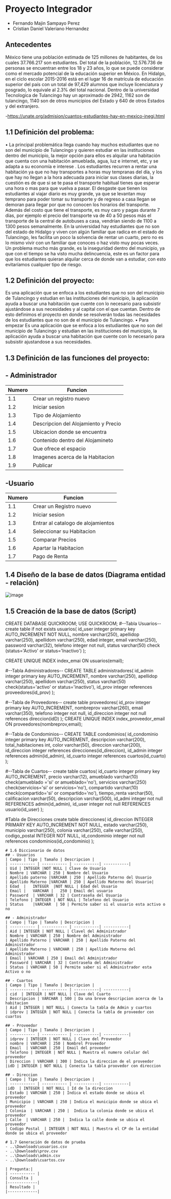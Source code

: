 # Proyecto Integrador
- Fernando Majin Sampayo Perez
- Cristian Daniel Valeriano Hernandez
## Antecedentes
México tiene una población estimada de 125 millones de habitantes, de los cuales 37.766.217 son estudiantes. Del total de la población, 12.576.736 de personas se encuentran entre los 18 y 23 años, lo que se puede considerar como el mercado potencial de la educación superior en México.
En Hidalgo, en el ciclo escolar 2015-2016 está en el lugar 16 de matrícula de educación superior del país con un total de 97,429 alumnos que incluye licenciatura y posgrado, lo equivale al 2.3% del total nacional.
Dentro de la universidad Tecnologica de Tulancingo hay un aproximado de 2942, 1162 son  de tulancingo, 1140 son de otros municipios del Estado y 640 de otros Estados y del extranjero.

-https://unate.org/admision/cuantos-estudiantes-hay-en-mexico-inegi.html

## 1.1 Definición del problema: 
•	La principal problemática llega cuando hay muchos estudiantes que no son del municipio de Tulancingo y quieren estudiar en las instituciones dentro del municipio, la mejor opción para ellos es alquilar una habitación que cuenta con una habitación amueblada, agua, luz e internet, etc, y se adapta a su economía e interese .
 Los estudiantes recurren a rentar una habitación ya que no hay transportes a horas muy tempranas del día, y los que hay no llegan a la hora adecuada para iniciar sus clases diarias, la cuestión es de que si se te pasa el transporte habitual tienes que esperar una hora o mas para que vuelva a pasar.
 	El desgaste que tienen los estudiantes al viajar diario es muy grande, ya que se levantan muy temprano para poder tomar su transporte y de regreso a casa llegan se demoran para llegar por que no conocen los horarios del transporte. Además del costo que tiene el transporte, es muy caro y pagas durante 7 días, por ejemplo el precio del transporte va de 40 a 50 pesos más el transporte de la central de autobuses a casa, vendrían siendo de 1100 a 1300 pesos semanalmente. 
	En la universidad hay estudiantes que no son del estado de Hidalgo y viven con algún familiar que radica en el estado de Tulancingo, les facilita un poco la solvencia de rentar un cuarto, pero no es lo mismo vivir con un familiar que conoces o haz visto muy pocas veces.
	 Un problema mucho más grande, es la inseguridad dentro del municipio, ya que con el tiempo se ha visto mucha delincuencia, este es un factor para que los estudiantes quieran alquilar cerca de donde van a estudiar, con esto evitaríamos cualquier tipo de riesgo.

## 	1.2 Definición del proyecto: 
Es una aplicación que se enfoca a los estudiantes que no son del municipio de Tulancingo y estudian en las instituciones del municipio, la aplicación ayuda a buscar una habitación que cuente con lo necesario para subsistir ajustándose a sus necesidades y al capital con el que cuentan.
Dentro de esto definimos el proyecto en donde se resolverán todas las necesidades de los estudiantes que no son de el municipio de Tulancingo.
•	Para empezar  Es una aplicación que se enfoca a los estudiantes que no son del municipio de Tulancingo y estudian en las instituciones del municipio, la aplicación ayuda a buscar una habitación que cuente con lo necesario para subsistir ajustandose a sus necesidades.


 ## 1.3 Definición de las funciones del proyecto:
  ## - Administrador
| Numero | Funcion | 
| ----------- | ----------- | 
| 1.1 | Crear un registro nuevo
| 1.2 | Iniciar sesion 
| 1.3 | Tipo de Alojamiento
| 1.4 | Descripcion del Alojamiento y Precio
| 1.5 | Ubicacion donde se encuentra
| 1.6 | Contenido dentro del Alojamineto
| 1.7 | Que ofrece el espacio
| 1.8 | Imagenes acerca de la Habitacion
| 1.9 | Publicar

## -Usuario
|Numero | Funcion |
|------------|--------------|
| 1.1 | Crear un Registro nuevo
| 1.2 | Iniciar sesion
| 1.3 | Entrar al catalogo de alojamientos
| 1.4 | Seleccionar su Habitacion
| 1.5 | Comparar Precios
| 1.6 | Apartar la Habitacion
| 1.7 | Pago de Renta
 ## 1.4 Diseño de la base de datos (Diagrama entidad - relación)
 ![image](https://user-images.githubusercontent.com/97567256/173607602-111dba9a-1db8-437e-8bd5-9a271341615a.png)



  ## 1.5 Creación de la base de datos (Script)
  CREATE DATABASE QUICKROOM;
USE QUICKROOM;
#--Tabla Usuarios--
create table if not exists usuarios(
  id_user integer primary key AUTO_INCREMENT NOT NULL,
  nombre varchar(250),
  apellidop varchar(250),
  apellidom varchar(250),
  edad integer,
  email varchar(250),
  password varchar(32),
  telefono integer not null,
  status varchar(50) check (status='Activo' or status='Inactivo')
);

CREATE UNIQUE INDEX index_emai ON usuarios(email);

#--Tabla Administradores--
CREATE TABLE administradores(
  id_admin integer primary key AUTO_INCREMENT,
  nombre varchar(250),
  apellidop varchar(250),
  apellidom varchar(250),
  status varchar(50) check(status='activo' or status='inactivo'),
  id_prov integer references proveedores(id_prov)
);

#--Tabla de Proveedores--
create table proveedores(
  id_prov integer primary key AUTO_INCREMENT,
  nombreprov varchar(260),
  email varchar(350),
  telefono integer not null,
  id_direccion integer not null references direccion(idD)
);
CREATE UNIQUE INDEX index_proveedor_email ON proveedores(nombreprov,email);

#--Tabla de Condominios--
CREATE TABLE condominios(
  id_condominio integer primary key AUTO_INCREMENT,
  descripcion varchar(200),
  total_habitaciones int,
  color varchar(50),
  direccion varchar(200),
  id_direccion integer references direcciones(id_direccion),
  id_admin integer references admin(id_admin),
  id_cuarto integer references cuartos(id_cuarto)
 );
 
#--Tabla de Cuartos--
create table cuartos(
  id_cuarto integer primary key AUTO_INCREMENT,
  precio varchar(12),
  amueblado varchar(10) check(amueblado ='si' or amueblado='no'),
  servicios varchar(250) check(servicios='si' or servicios='no'),
  compartido varchar(10) check(compartido='si' or compartido='no'),
  tiempo_renta varchar(50),
  calificacion varchar(50),
  descripcion varchar(500),
  id_admi  integer not null REFERENCES admin(id_admin),
  id_user integer not null REFERENCES usuario(id_user)
);

#Tabla de Direcciones
create table direcciones(
    id_direccion INTEGER PRIMARY KEY AUTO_INCREMENT NOT NULL,
    estado varchar(250),
    municipio varchar(250),
    colonia varchar(250),
    calle varchar(250),
    codigo_postal INTEGER NOT NULL,
    id_condominio integer not null references condominios(id_condominio)
);

~~~
# 1.6 Diccionario de datos
## - Usuarios
| Campo | Tipo | Tamaño | Descripcion |
| ----------- | ----------- | -----------| -----------|
| Uid | INTEGER |NOT NULL | Clave de Usuario
| Nombre | VARCHAR | 250 | Nombre del Usuario
| Apellido paterno |VARCHAR | 250 | Apellido Paterno del Usuario
| Apellido Materno |VARCHAR | 250 | Apellido Materno del Usuario|
| Edad  |   INTEGER  |NOT NULL | Edad del Usuario
| Email |   VARCHAR |   250 | Email del usuario
| Password  | VARCHAR | 32 | Contraseña del Usuario
| Telefono | INTEGER | NOT NULL | Telefono del Usuario
| Status    |VARCHAR  | 50 | Permite saber si el usuario esta activo o  no

## - Administrador
| Campo | Tipo | Tamaño | Descripcion |
| ----------- | ----------- | -----------| -----------|
| Aid | INTEGER | NOT NULL | Clavel del Administrador 
| Nombre | VARCHAR | 250 | Nombre del Administrador
| Apellido Paterno | VARCHAR | 250 | Apellido Paterno del Administrador
| Apellido Materno | VARCHAR | 250 | Apellido Materno del Administrador
| Email | VARCHAR | 250 | Email del Administrador
| Password | VARCHAR | 32 | Contraseña del Administrador
| Status | VARCHAR | 50 | Permite saber si el Administrador esta Activo o no

## - Cuartos
| Campo | Tipo | Tamaño | Descripcion |
| ----------- | ----------- | -----------| -----------|
| cid  | INTEGER | NOT NULL | Clave del Cuarto
| Descripcion | VARCHAR | 500 | Da una breve descripcion acerca de la habitacion
| Aid | INTEGER | NOT NULL | Conecta la tabla de Admin y cuartos
| idprov | INTEGER | NOT NULL | Conecta la tabla de proveedor con cuartos

## - Proveedor
| Campo | Tipo | Tamaño | Descripcion |
| ----------- | ----------- | -----------| -----------|
| idprov | INTEGER | NOT NULL | Clave del Proveedor
| nombre | VARCHAR | 250 | Nombrel Proveedor 
| Email  | VARCHAR | 250 | Email del proveedor
| Telefono | INTEGER | NOT NULL | Muestra el numero celular del proveedor
| Direccion | VARCHAR | 300 | Indica la direccion de el proveedor
|idD | INTEGER | NOT NULL | Conecta la tabla proovedor con direccion

## - Direccion
| Campo | Tipo | Tamaño | Descripcion |
| ----------- | ----------- | -----------| -----------|
|idD  | INTEGER | NOT NULL | Id de la direccion
| Estado | VARCHAR | 250 | Indica el estado donde se ubica el proveedor
| Municipio | VARCHAR | 250 | Indica el municipio donde se ubica el proveedor
| Colonia  | VARCHAR | 250 |  Indica la colonia donde se ubica el proveedor
| Calle  | VARCHAR | 250 |  Indica la calle donde se ubica el proveedor
| Codigo Postal  | INTEGER | NOT NULL | Muestra el CP de la entidad donde se ubica el proveedor

# 1.7 Generación de datos de prueba
- ..\Downloads\usuarios.csv
- ..\Downloads\prov.csv
- ..\Downloads\admin.csv
- ..\Downloads\cuartos.csv

| Pregunta:| 
| ----------- |
| Consulta |
|-------------|
| Resultado |
|-------------|



